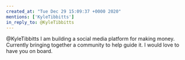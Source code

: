 ```yaml
---
created_at: "Tue Dec 29 15:09:37 +0000 2020"
mentions: ['KyleTibbitts']
in_reply_to: @KyleTibbitts
---
```


@KyleTibbitts I am building a social media platform for making money. Currently bringing together a community to help guide it. I would love to have you on board.
